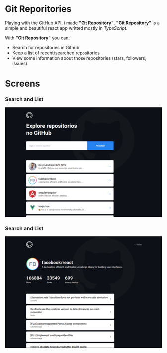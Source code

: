 # Git Reporitories

Playing with the GitHub API, i made **"Git Repository"**.
**"Git Repository"** is a simple and beautiful react app writted mostly in *TypeScript*.

With **"Git Repository"** you can:
 - Search for repositories in Github
 - Keep a list of recent/searched repositories
 - View some information about those repositories (stars, followers, issues)
 
 # Screens
 
 ### Search and List
 
 ![Image of list and search](https://github.com/KevenAndrade/git_repositories/blob/71eb9d65131dc451b2dbf4c8952df814eb63d65e/src/screens/search_and_list.png?raw=true)
 
 ### Search and List
 
 ![Image of repositorios](https://github.com/KevenAndrade/git_repositories/blob/71eb9d65131dc451b2dbf4c8952df814eb63d65e/src/screens/repositorio.png?raw=true)
 

